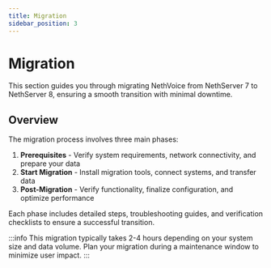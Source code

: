 ```yaml
---
title: Migration
sidebar_position: 3
---
```


# Migration

This section guides you through migrating NethVoice from NethServer 7 to NethServer 8, ensuring a smooth transition with minimal downtime.

## Overview

The migration process involves three main phases:

1. **Prerequisites** - Verify system requirements, network connectivity, and prepare your data
2. **Start Migration** - Install migration tools, connect systems, and transfer data
3. **Post-Migration** - Verify functionality, finalize configuration, and optimize performance

Each phase includes detailed steps, troubleshooting guides, and verification checklists to ensure a successful transition.

:::info
This migration typically takes 2-4 hours depending on your system size and data volume. Plan your migration during a maintenance window to minimize user impact.
:::